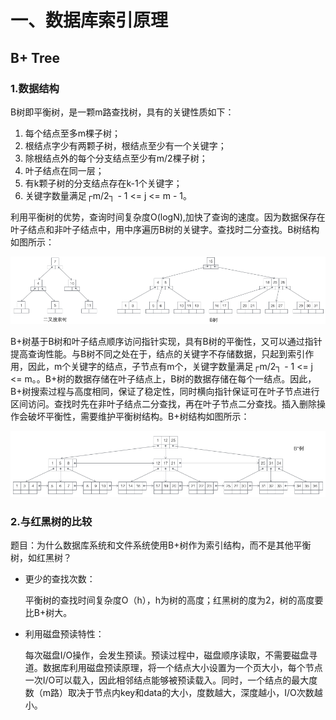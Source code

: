 # 一、数据库索引原理

## B+ Tree

### 1.数据结构

B树即平衡树，是一颗m路查找树，具有的关键性质如下：

1. 每个结点至多m棵子树；
2. 根结点字少有两颗子树，根结点至少有一个关键字；
3. 除根结点外的每个分支结点至少有m/2棵子树；
4. 叶子结点在同一层；
5. 有k颗子树的分支结点存在k-1个关键字；
6. 关键字数量满足┌m/2┐ - 1 <= j <= m - 1。

利用平衡树的优势，查询时间复杂度O(logN),加快了查询的速度。因为数据保存在叶子结点和非叶子结点中，用中序遍历B树的关键字。查找时二分查找。B树结构如图所示：

![pic](https://github.com/solo941/notes/blob/master/数据库/pics/20141027091300383225.png)

B+树基于B树和叶子结点顺序访问指针实现，具有B树的平衡性，又可以通过指针提高查询性能。与B树不同之处在于，结点的关键字不存储数据，只起到索引作用，因此，m个关键字的结点，子节点有m个，关键字数量满足┌m/2┐ - 1 <= j <= m。。B+树的数据存储在叶子结点上，B树的数据存储在每个一结点。因此，B+树搜索过程与高度相同，保证了稳定性，同时横向指针保证可在叶子节点进行区间访问。查找时先在非叶子结点二分查找，再在叶子节点二分查找。插入删除操作会破坏平衡性，需要维护平衡树结构。B+树结构如图所示：

![pic](https://github.com/solo941/notes/blob/master/数据库/pics/20141027091317678858.png)

### 2.与红黑树的比较

题目：为什么数据库系统和文件系统使用B+树作为索引结构，而不是其他平衡树，如红黑树？

- 更少的查找次数：

  平衡树的查找时间复杂度O（h），h为树的高度；红黑树的度为2，树的高度要比B+树大。

- 利用磁盘预读特性：

  每次磁盘I/O操作，会发生预读。预读过程中，磁盘顺序读取，不需要磁盘寻道。数据库利用磁盘预读原理，将一个结点大小设置为一个页大小，每个节点一次I/O可以载入，因此相邻结点能够被预读载入。同时，一个结点的最大度数（m路）取决于节点内key和data的大小，度数越大，深度越小，I/O次数越小。